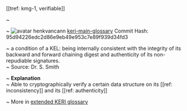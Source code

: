 [[tref: kmg-1, verifiable]]

~ <!-- This is a copy of the saved remote text. Remove it if you like. It is automatically (re)generated -->

~ <span class="meta-info"><span>![avatar](https://avatars.githubusercontent.com/u/479356?v=4) henkvancann</span> <span>[keri-main-glossary](https://github.com/henkvancann/keri-main-glossary)</span> <span class="commit-hash">Commit Hash: 95d94226edc2d86e9eb49e953c7e89f939d34fd3</span></span>

~ a condition of a KEL: being internally consistent with the integrity of its backward and forward chaining digest and authenticity of its non-repudiable signatures.  
~ Source: Dr. S. Smith

~ **Explanation**  
~ Able to cryptographically verify a certain data structure on its [[ref: inconsistency]] and its [[ref: authenticity]]

~ More in <a href="https://weboftrust.github.io/WOT-terms/docs/glossary/verifiable">extended KERI glossary</a>
